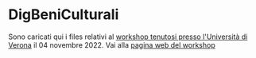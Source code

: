 # DigBeniCulturali
Sono caricati qui i files relativi al [workshop tenutosi presso l'Università di Verona](https://www.dlls.univr.it/?ent=seminario&id=5773) il 04 novembre 2022. 
Vai alla [pagina web del workshop](https://piergiovanna.github.io/DigitalBeniCulturali/)
